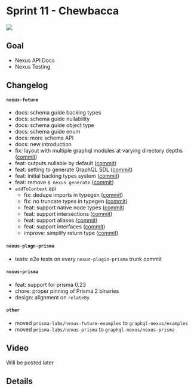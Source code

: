 # Sprint 11 - Chewbacca

<img src="https://images.unsplash.com/photo-1513704519535-f5c81aa78d0d?ixlib=rb-1.2.1&q=85&fm=jpg&cs=srgb&w=900&h=300&fit=crop">

## Goal

- Nexus API Docs
- Nexus Testing

## Changelog

#### `nexus-future`

- docs: schema guide backing types
- docs: schema guide nullability
- docs: schema guide object type
- docs: schema guide enum
- docs: more schema API
- docs: new introduction
- fix: layout with multiple graphql modules at varying directory depths ([commit](b2190af09ceefed7617cbdcb59e4ea8cfbde5ca8))
- feat: outputs nullable by default ([commit](https://github.com/graphql-nexus/nexus-future/commit/50d3e24de6c8d5cf85319f81d768eb8352bafacd))
- feat: setting to generate GraphQL SDL ([commit](https://github.com/graphql-nexus/nexus-future/commit/9ed366565443b2de5a956552dfffbec2c48e6923))
- feat: initial backing types system ([commit](bb2401fb49682ef982a1ef1537d41cb4ade4216a))
- feat: remove `$ nexus generate` ([commit](https://github.com/graphql-nexus/nexus-future/commit/2abd73da23fd4564822bdf8c53c7d16b4b758aae))
- `addToContext` api
  - fix: dedupe imports in typegen ([commit](https://github.com/graphql-nexus/nexus-future/commit/f6e21135b74ab7bf51fa1c7c7d0dffd05b2b5824))
  - fix: no truncate types in typegen ([commit](https://github.com/graphql-nexus/nexus-future/commit/8eba6934579a01b725f1d8bbbe6b767415f9fc9f))
  - feat: support native node types ([commit](https://github.com/graphql-nexus/nexus-future/commit/bfca8cfbe9f451c9c0b78dcb50a127d4fc4b62a0))
  - feat: support intersections ([commit](https://github.com/graphql-nexus/nexus-future/commit/851b77da08fd1fddff19ee92db14b9658d84e12e))
  - feat: support aliases ([commit](https://github.com/graphql-nexus/nexus-future/commit/c457e5230da7343683b13fa3c488ec7a148dbff7))
  - feat: support interfaces ([commit](https://github.com/graphql-nexus/nexus-future/commit/ae0c70d2726d1bb5f291d11cd5b6c7c4eb9e2fef))
  - improve: simplify return type ([commit](https://github.com/graphql-nexus/nexus-future/commit/6f687ac442641f6666101a03178aa15c5aa6db26))

#### `nexus-plugn-prisma`

- tests: e2e tests on every `nexus-plugin-prisma` trunk commit

#### `nexus-prisma`

- feat: support for prisma 0.23
- chore: proper pinning of Prisma 2 binaries
- design: alignment on `relateBy`

#### `other`

- moved `prisma-labs/nexus-future-examples` to `graphql-nexus/examples`
- moved `prisma-labs/nexus-prisma` to `graphql-nexus/nexus-prisma`

## Video

Will be posted later

## Details
